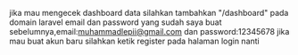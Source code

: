 jika mau mengecek dashboard data silahkan tambahkan "/dashboard" pada domain laravel 
email dan password yang sudah saya buat sebelumnya,email:muhammadlepii@gmail.com dan password:12345678
jika mau buat akun baru silahkan ketik register pada halaman login nanti

